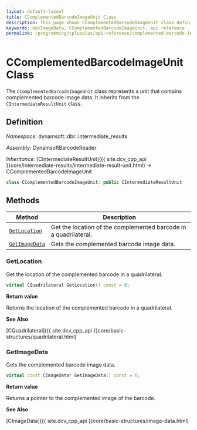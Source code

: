 ```yaml
---
layout: default-layout
title: CComplementedBarcodeImageUnit Class
description: This page shows CComplementedBarcodeImageUnit class definition of Dynamsoft Barcode Reader SDK C++ Edition.
keywords: GetImageData, CComplementedBarcodeImageUnit, api reference
permalink: /programming/cplusplus/api-reference/complemented-barcode-image-unit.html
---
```

# CComplementedBarcodeImageUnit Class
The `CComplementedBarcodeImageUnit` class represents a unit that contains complemented barcode image data. It inherits from the `CIntermediateResultUnit` class.

## Definition

*Namespace:* dynamsoft::dbr::intermediate_results

*Assembly:* DynamsoftBarcodeReader

*Inheritance:* [CIntermediateResultUnit]({{ site.dcv_cpp_api }}core/intermediate-results/intermediate-result-unit.html) -> CComplementedBarcodeImageUnit

```cpp
class CComplementedBarcodeImageUnit: public CIntermediateResultUnit
```

## Methods

| Method                            | Description |
|-----------------------------------|-------------|
| [`GetLocation`](#getlocation) | Get the location of the complemented barcode in a quadrilateral.|
| [`GetImageData`](#getimagedata) | Gets the complemented barcode image data.|

### GetLocation

Get the location of the complemented barcode in a quadrilateral.

```cpp
virtual CQuadrilateral GetLocation() const = 0;
```

**Return value**

Returns the location of the complemented barcode in a quadrilateral.

**See Also**

[CQuadrilateral]({{ site.dcv_cpp_api }}core/basic-structures/quadrilateral.html)

### GetImageData

Gets the complemented barcode image data.

```cpp
virtual const CImageData* GetImageData() const = 0;
```

**Return value**

Returns a pointer to the complemented image of the barcode.

**See Also**

[CImageData]({{ site.dcv_cpp_api }}core/basic-structures/image-data.html)
